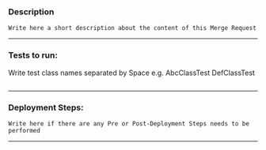 ### Description
```
Write here a short description about the content of this Merge Request
```
----
### Tests to run:
Write test class names separated by Space e.g. AbcClassTest DefClassTest
``` testsToBeRun

```
----
### Deployment Steps:
```
Write here if there are any Pre or Post-Deployment Steps needs to be performed
```
----